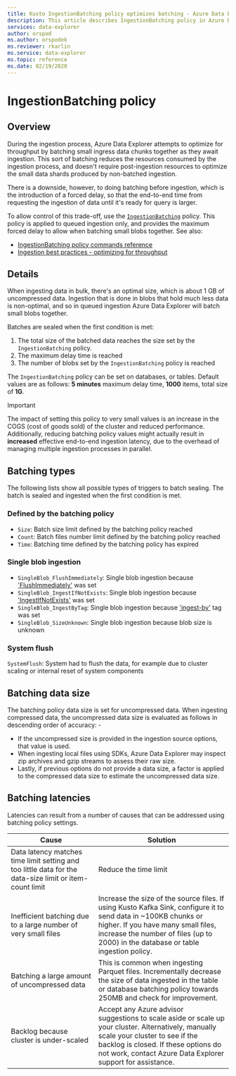 ```yaml
---
title: Kusto IngestionBatching policy optimizes batching - Azure Data Explorer
description: This article describes IngestionBatching policy in Azure Data Explorer.
services: data-explorer
author: orspod
ms.author: orspodek
ms.reviewer: rkarlin
ms.service: data-explorer
ms.topic: reference
ms.date: 02/19/2020
---
```

# IngestionBatching policy

## Overview

During the ingestion process, Azure Data Explorer attempts to optimize for throughput by batching small ingress data chunks together as they await ingestion.
This sort of batching reduces the resources consumed by the ingestion process, and doesn't require post-ingestion resources to optimize the small data shards produced by non-batched ingestion.

There is a downside, however, to doing batching before ingestion, which is the introduction of a forced delay, so that the end-to-end time from requesting the ingestion of data until it's ready for query is larger.

To allow control of this trade-off, use the [`IngestionBatching`](batching-policy.md) policy.
This policy is applied to queued ingestion only, and provides the maximum forced delay to allow when batching small blobs together. See also:

* [IngestionBatching policy commands reference](../management/batching-policy.md)
* [Ingestion best practices - optimizing for throughput](../api/netfx/kusto-ingest-best-practices.md#optimizing-for-throughput)

## Details

When ingesting data in bulk, there's an optimal size, which is about 1 GB of uncompressed data. Ingestion that is done in blobs that hold much less data is non-optimal, and so in queued ingestion Azure Data Explorer will batch small blobs together.

Batches are sealed when the first condition is met:

1. The total size of the batched data reaches the size set by the `IngestionBatching` policy.
1. The maximum delay time is reached
1. The number of blobs set by the `IngestionBatching` policy is reached

The `IngestionBatching` policy can be set on databases, or tables. Default values are as follows: **5 minutes** maximum delay time, **1000** items, total size of **1G**.

> [!IMPORTANT]
> The impact of setting this policy to very small values is
> an increase in the COGS (cost of goods sold) of the cluster and reduced performance. Additionally,
> reducing batching policy values might actually result in **increased** effective
> end-to-end ingestion latency, due to the overhead of managing multiple ingestion
> processes in parallel.

## Batching types

The following lists show all possible types of triggers to batch sealing. The batch is sealed and ingested when the first condition is met.

### Defined by the batching policy

* `Size`: Batch size limit defined by the batching policy reached
* `Count`: Batch files number limit defined by the batching policy reached
* `Time`: Batching time defined by the batching policy has expired

### Single blob ingestion

* `SingleBlob_FlushImmediately`: Single blob ingestion because ['FlushImmediately'](../api/netfx/kusto-ingest-client-reference.md#class-kustoqueuedingestionproperties) was set
* `SingleBlob_IngestIfNotExists`: Single blob ingestion because ['IngestIfNotExists'](../../ingestion-properties.md#ingestion-properties) was set
* `SingleBlob_IngestByTag`: Single blob ingestion because ['ingest-by'](extents-overview.md#ingest-by-extent-tags) tag was set
* `SingleBlob_SizeUnknown`: Single blob ingestion because blob size is unknown

### System flush

`SystemFlush`: System had to flush the data, for example due to cluster scaling or internal reset of system components

## Batching data size

The batching policy data size is set for uncompressed data. When ingesting compressed data, the uncompressed data size is evaluated as follows in descending order of accuracy:
          -
* If the uncompressed size is provided in the ingestion source options, that value is used.
* When ingesting local files using SDKs, Azure Data Explorer may inspect zip archives and gzip streams to assess their raw size.
* Lastly, if previous options do not provide a data size, a factor is applied to the compressed data size to estimate the uncompressed data size.

## Batching latencies

Latencies can result from a number of causes that can be addressed using batching policy settings. 

| Cause | Solution |
| --- | --- |
| Data latency matches time limit setting and too little data for the data-size limit or item-count limit | Reduce the time limit |
| Inefficient batching due to a large number of very small files | Increase the size of the source files. If using Kusto Kafka Sink, configure it to send data in ~100KB chunks or higher. If you have many small files, increase the number of files (up to 2000) in the database or table ingestion policy. |
| Batching a large amount of uncompressed data | This is common when ingesting Parquet files. Incrementally decrease the size of data ingested in the table or database batching policy towards 250MB and check for improvement. |
| Backlog because cluster is under-scaled | Accept any Azure advisor suggestions to scale aside or scale up your cluster. Alternatively, manually scale your cluster to see if the backlog is closed. If these options do not work, contact Azure Data Explorer support for assistance. |

